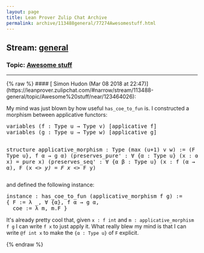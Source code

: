 ```yaml
---
layout: page
title: Lean Prover Zulip Chat Archive 
permalink: archive/113488general/77274Awesomestuff.html
---
```


## Stream: [general](https://leanprover-community.github.io/archive/113488general/index.html)
### Topic: [Awesome stuff](https://leanprover-community.github.io/archive/113488general/77274Awesomestuff.html)

---

<base href="https://leanprover.zulipchat.com">
{% raw %}
#### [ Simon Hudon (Mar 08 2018 at 22:47)](https://leanprover.zulipchat.com/#narrow/stream/113488-general/topic/Awesome%20stuff/near/123464026):
<p>My mind was just blown by how useful <code>has_coe_to_fun</code> is. I constructed a morphism between applicative functors:</p>
<div class="codehilite"><pre><span></span>variables (f : Type u → Type v) [applicative f]
variables (g : Type u → Type w) [applicative g]

structure applicative_morphism : Type (max (u+1) v w) :=
  (F : ∀ {α : Type u}, f α → g α)
  (preserves_pure&#39; : ∀ {α : Type u} (x : α), F (pure x) = pure x)
  (preserves_seq&#39; : ∀ {α β : Type u} (x : f (α → β)) (y : f α), F (x &lt;*&gt; y) = F x &lt;*&gt; F y)
</pre></div>


<p>and defined the following instance:</p>
<div class="codehilite"><pre><span></span>instance : has_coe_to_fun (applicative_morphism f g) :=
{ F := λ _, ∀ {α}, f α → g α,
  coe := λ m, m.F }
</pre></div>


<p>It's already pretty cool that, given <code>x : f int</code> and <code>m : applicative_morphism f g</code> I can write <code>f x</code> to just apply it. What really blew my mind is that I can write <code>@f int x</code> to make the <code>{α : Type u}</code> of <code>F</code> explicit.</p>


{% endraw %}
